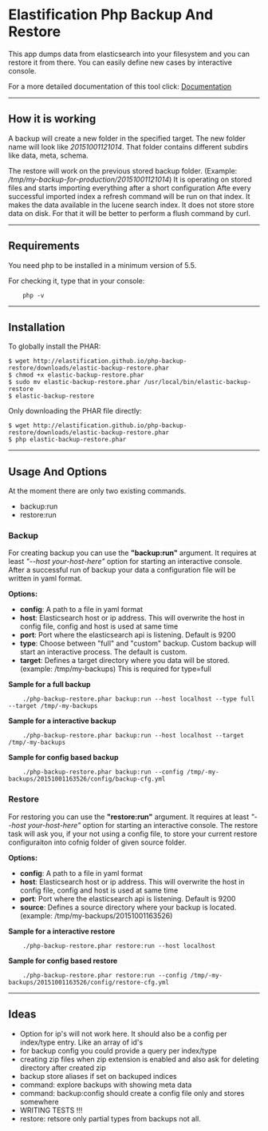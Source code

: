 # Elastification Php Backup And Restore

This app dumps data from elasticsearch into your filesystem and you can restore it from there. You can easily define new cases by interactive console.


For a more detailed documentation of this tool click: [Documentation](http://elastification.github.io/php-backup-restore/)

---

## How it is working

A backup will create a new folder in the specified target. The new folder name will look like *20151001121014*.
That folder contains different subdirs like data, meta, schema. 

The restore will work on the previous stored backup folder. (Example: */tmp/my-backup-for-production/20151001121014*)
It is operating on stored files and starts importing everything after a short configuration
Afte every successful imported index a refresh command will be run on that index.
It makes the data available in the lucene search index. It does not store store data on disk. For that it will be better to perform a flush command by curl.

---

## Requirements

You need php to be installed in a minimum version of 5.5.

For checking it, type that in your console:

```
	php -v
```

---

## Installation

To globally install the PHAR:

```
$ wget http://elastification.github.io/php-backup-restore/downloads/elastic-backup-restore.phar
$ chmod +x elastic-backup-restore.phar
$ sudo mv elastic-backup-restore.phar /usr/local/bin/elastic-backup-restore
$ elastic-backup-restore
```

Only downloading the PHAR file directly:

```
$ wget http://elastification.github.io/php-backup-restore/downloads/elastic-backup-restore.phar
$ php elastic-backup-restore.phar
```

---

## Usage And Options

At the moment there are only two existing commands. 

- backup:run
- restore:run

### Backup 

For creating backup you can use the **"backup:run"** argument. It requires at least *"--host your-host-here"* option 
for starting an interactive console.
After a successful run of backup your data a configuration file will be written in yaml format. 

**Options:**

- **config**: A path to a file in yaml format
- **host**: Elasticsearch host or ip address. This will overwrite the host in config file, config and host is used at same time
- **port**: Port where the elasticsearch api is listening. Default is 9200
- **type**: Choose between "full" and "custom" backup. Custom backup will start an interactive process. The default is custom.
- **target**: Defines a target directory where you data will be stored. (example: /tmp/my-backups) This is required for type=full


**Sample for a full backup**

```
	./php-backup-restore.phar backup:run --host localhost --type full --target /tmp/-my-backups
```

**Sample for a interactive backup**

```
	./php-backup-restore.phar backup:run --host localhost --target /tmp/-my-backups
```

**Sample for config based backup**

```
	./php-backup-restore.phar backup:run --config /tmp/-my-backups/20151001163526/config/backup-cfg.yml
```



### Restore

For restoring you can use the **"restore:run"** argument. It requires at least *"--host your-host-here"* option 
for starting an interactive console.
The restore task will ask you, if your not using a config file, to store your current restore configuraiton into cofnig folder of given source folder.

**Options:**

- **config**: A path to a file in yaml format
- **host**: Elasticsearch host or ip address. This will overwrite the host in config file, config and host is used at same time
- **port**: Port where the elasticsearch api is listening. Default is 9200
- **source**: Defines a source directory where your backup is located. (example: /tmp/my-backups/20151001163526)

**Sample for a interactive restore**

```
	./php-backup-restore.phar restore:run --host localhost
```

**Sample for config based restore**

```
	./php-backup-restore.phar restore:run --config /tmp/-my-backups/20151001163526/config/restore-cfg.yml
```


---

## Ideas

- Option for ip's will not work here. It should also be a config per index/type entry. Like an array of id's
- for backup config you could provide a query per index/type
- creating zip files when zip extension is enabled and also ask for deleting directory after created zip
- backup store aliases if set on backuped indices
- command: explore backups with showing meta data
- command: backup:config should create a config file only and stores somewhere
- WRITING TESTS !!!
- restore: retsore only partial types from backups not all.




